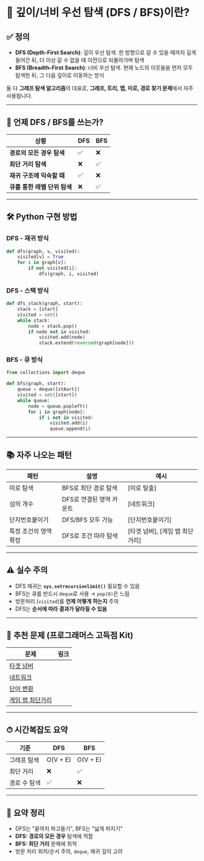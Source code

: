 
# 🌊 깊이/너비 우선 탐색 (DFS / BFS)이란?

## ✅ 정의

- **DFS (Depth-First Search)**: 깊이 우선 탐색. 한 방향으로 갈 수 있을 때까지 깊게 들어간 뒤, 더 이상 갈 수 없을 때 이전으로 되돌아가며 탐색  
- **BFS (Breadth-First Search)**: 너비 우선 탐색. 현재 노드의 이웃들을 먼저 모두 탐색한 뒤, 그 다음 깊이로 이동하는 방식

둘 다 **그래프 탐색 알고리즘**의 대표로, **그래프, 트리, 맵, 미로, 경로 찾기 문제**에서 자주 사용됩니다.

---

## 🧠 언제 DFS / BFS를 쓰는가?

| 상황 | DFS | BFS |
|------|-----|-----|
| **경로의 모든 경우 탐색** | ✅ | ❌ |
| **최단 거리 탐색** | ❌ | ✅ |
| **재귀 구조에 익숙할 때** | ✅ | ❌ |
| **큐를 통한 레벨 단위 탐색** | ❌ | ✅ |

---

## 🛠 Python 구현 방법

### DFS - 재귀 방식
```python
def dfs(graph, v, visited):
    visited[v] = True
    for i in graph[v]:
        if not visited[i]:
            dfs(graph, i, visited)
```

### DFS - 스택 방식
```python
def dfs_stack(graph, start):
    stack = [start]
    visited = set()
    while stack:
        node = stack.pop()
        if node not in visited:
            visited.add(node)
            stack.extend(reversed(graph[node]))
```

### BFS - 큐 방식
```python
from collections import deque

def bfs(graph, start):
    queue = deque([stAart])
    visited = set([start])
    while queue:
        node = queue.popleft()
        for i in graph[node]:
            if i not in visited:
                visited.add(i)
                queue.append(i)
```

---

## 📚 자주 나오는 패턴

| 패턴 | 설명 | 예시 |
|------|------|------|
| 미로 탐색 | BFS로 최단 경로 탐색 | [미로 탈출] |
| 섬의 개수 | DFS로 연결된 영역 카운트 | [네트워크] |
| 단지번호붙이기 | DFS/BFS 모두 가능 | [단지번호붙이기] |
| 특정 조건의 영역 확장 | DFS로 조건 따라 탐색 | [타겟 넘버], [게임 맵 최단거리] |

---

## ⚠️ 실수 주의

- DFS 재귀는 **`sys.setrecursionlimit()`** 필요할 수 있음
- BFS는 큐를 반드시 `deque`로 사용 → `pop(0)`은 느림
- 방문처리 (`visited`)를 **언제 어떻게 하는지** 주의
- DFS는 **순서에 따라 결과가 달라질 수 있음**

---

## 📌 추천 문제 (프로그래머스 고득점 Kit)

| 문제 | 링크 |
|------|------|
| [타겟 넘버](https://school.programmers.co.kr/learn/courses/30/lessons/43165) |
| [네트워크](https://school.programmers.co.kr/learn/courses/30/lessons/43162) |
| [단어 변환](https://school.programmers.co.kr/learn/courses/30/lessons/43163) |
| [게임 맵 최단거리](https://school.programmers.co.kr/learn/courses/30/lessons/1844) |

---

## ⏱ 시간복잡도 요약

| 기준 | DFS | BFS |
|------|-----|-----|
| 그래프 탐색 | O(V + E) | O(V + E) |
| 최단 거리 | ❌ | ✅ |
| 경로 수 탐색 | ✅ | ❌ |

---

## 🧭 요약 정리

- DFS는 "끝까지 파고들기", BFS는 "넓게 퍼지기"
- **DFS: 경로의 모든 경우** 탐색에 적합
- **BFS: 최단 거리** 문제에 최적
- 방문 처리 위치/순서 주의, `deque`, 재귀 깊이 고려
